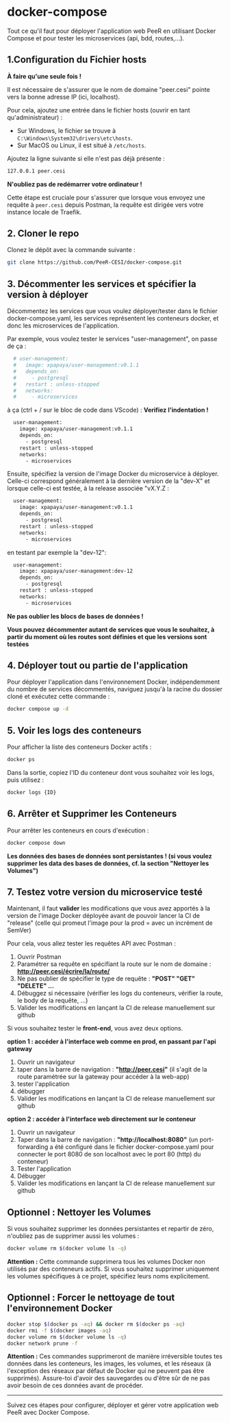 # docker-compose
Tout ce qu'il faut pour déployer l'application web PeeR en utilisant Docker Compose et pour tester les microservices (api, bdd, routes,...).


## 1.Configuration du Fichier hosts

**À faire qu'une seule fois !**

Il est nécessaire de s'assurer que le nom de domaine "peer.cesi" pointe vers la bonne adresse IP (ici, localhost).

Pour cela, ajoutez une entrée dans le fichier hosts (ouvrir en tant qu'administrateur) :

- Sur Windows, le fichier se trouve à `C:\Windows\System32\drivers\etc\hosts`.
- Sur MacOS ou Linux, il est situé à `/etc/hosts`.

Ajoutez la ligne suivante si elle n'est pas déjà présente :

```bash
127.0.0.1 peer.cesi
```

**N'oubliez pas de redémarrer votre ordinateur !**

Cette étape est cruciale pour s'assurer que lorsque vous envoyez une requête à `peer.cesi` depuis Postman, la requête est dirigée vers votre instance locale de Traefik.


## 2. Cloner le repo

Clonez le dépôt avec la commande suivante :

```bash
git clone https://github.com/PeeR-CESI/docker-compose.git
```



## 3. Décommenter les services et spécifier la version à déployer

Décommentez les services que vous voulez déployer/tester dans le fichier docker-compose.yaml, les services représentent les conteneurs docker, et donc les microservices de l'application.

Par exemple, vous voulez tester le services "user-management", on passe de ça :

```bash
  # user-management:
  #   image: xpapaya/user-management:v0.1.1
  #   depends_on:
  #     - postgresql
  #   restart : unless-stopped
  #   networks:
  #     - microservices
```

à ça (ctrl + / sur le bloc de code dans VScode) :
**Verifiez l'indentation !**

```bash
  user-management:
    image: xpapaya/user-management:v0.1.1
    depends_on:
      - postgresql
    restart : unless-stopped
    networks:
      - microservices
```

Ensuite, spécifiez la version de l'image Docker du microservice à déployer. Celle-ci correspond généralement à la dernière version de la "dev-X" et lorsque celle-ci est testée, à la release associée "vX.Y.Z :

```bash
  user-management:
    image: xpapaya/user-management:v0.1.1
    depends_on:
      - postgresql
    restart : unless-stopped
    networks:
      - microservices
```

en testant par exemple la "dev-12":

```bash
  user-management:
    image: xpapaya/user-management:dev-12
    depends_on:
      - postgresql
    restart : unless-stopped
    networks:
      - microservices
```

**Ne pas oublier les blocs de bases de données !**

**Vous pouvez décommenter autant de services que vous le souhaitez, à partir du moment où les routes sont définies et que les versions sont testées**


## 4. Déployer tout ou partie de l'application

Pour déployer l'application dans l'environnement Docker, indépendemment du nombre de services décommentés, naviguez jusqu'à la racine du dossier cloné et exécutez cette commande :

```bash
docker compose up -d
```


## 5. Voir les logs des conteneurs

Pour afficher la liste des conteneurs Docker actifs :

```bash
docker ps
```

Dans la sortie, copiez l'ID du conteneur dont vous souhaitez voir les logs, puis utilisez :

```bash
docker logs {ID}
```

## 6. Arrêter et Supprimer les Conteneurs

Pour arrêter les conteneurs en cours d'exécution :

```bash
docker compose down
```

**Les données des bases de données sont persistantes ! (si vous voulez supprimer les data des bases de données, cf. la section "Nettoyer les Volumes")**


## 7. Testez votre version du microservice testé

Maintenant, il faut **valider** les modifications que vous avez apportés à la version de l'image Docker déployée avant de pouvoir lancer la CI de "release" (celle qui promeut l'image pour la prod = avec un incrément de SemVer)

Pour cela, vous allez tester les requêtes API avec Postman :

1. Ouvrir Postman
2. Paramétrer sa requête en spécifiant la route sur le nom de domaine : **http://peer.cesi/écrire/la/route/**
3. Ne pas oublier de spécifier le type de requête : **"POST" "GET" "DELETE" ...**
4. Débuggez si nécessaire (vérifier les logs du conteneurs, vérifier la route, le body de la requête, ...)
5. Valider les modifications en lançant la CI de release manuellement sur github


Si vous souhaitez tester le **front-end**, vous avez deux options.

**option 1 : accéder à l'interface web comme en prod, en passant par l'api gateway**

1. Ouvrir un navigateur
2. taper dans la barre de navigation : **"http://peer.cesi"** (il s'agit de la route paramétrée sur la gateway pour accéder à la web-app)
3. tester l'application
4. débugger
5. Valider les modifications en lançant la CI de release manuellement sur github

**option 2 : accéder à l'interface web directement sur le conteneur**

1. Ouvrir un navigateur
2. Taper dans la barre de navigation : **"http://localhost:8080"** (un port-forwarding a été configuré dans le fichier docker-compose.yaml pour connecter le port 8080 de son localhost avec le port 80 (http) du conteneur)
3. Tester l'application
4. Débugger
5. Valider les modifications en lançant la CI de release manuellement sur github

## Optionnel : Nettoyer les Volumes

Si vous souhaitez supprimer les données persistantes et repartir de zéro, n'oubliez pas de supprimer aussi les volumes :

```bash
docker volume rm $(docker volume ls -q)
```


**Attention :** Cette commande supprimera tous les volumes Docker non utilisés par des conteneurs actifs. Si vous souhaitez supprimer uniquement les volumes spécifiques à ce projet, spécifiez leurs noms explicitement.



## Optionnel : Forcer le nettoyage de tout l'environnement Docker

```bash
docker stop $(docker ps -aq) && docker rm $(docker ps -aq)
docker rmi -f $(docker images -aq)
docker volume rm $(docker volume ls -q)
docker network prune -f
```

**Attention :** Ces commandes supprimeront de manière irréversible toutes tes données dans les conteneurs, les images, les volumes, et les réseaux (à l'exception des réseaux par défaut de Docker qui ne peuvent pas être supprimés). Assure-toi d'avoir des sauvegardes ou d'être sûr de ne pas avoir besoin de ces données avant de procéder.


---

Suivez ces étapes pour configurer, déployer et gérer votre application web PeeR avec Docker Compose.
